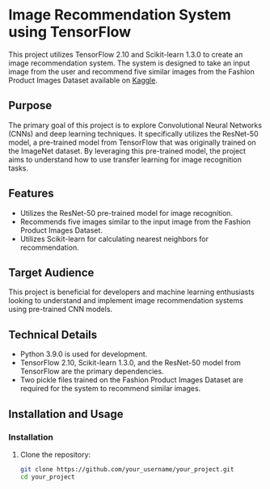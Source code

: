 # Image Recommendation System using TensorFlow

This project utilizes TensorFlow 2.10 and Scikit-learn 1.3.0 to create an image recommendation system. The system is designed to take an input image from the user and recommend five similar images from the Fashion Product Images Dataset available on [Kaggle](https://www.kaggle.com/datasets/paramaggarwal/fashion-product-images-dataset).

## Purpose

The primary goal of this project is to explore Convolutional Neural Networks (CNNs) and deep learning techniques. It specifically utilizes the ResNet-50 model, a pre-trained model from TensorFlow that was originally trained on the ImageNet dataset. By leveraging this pre-trained model, the project aims to understand how to use transfer learning for image recognition tasks.

## Features

- Utilizes the ResNet-50 pre-trained model for image recognition.
- Recommends five images similar to the input image from the Fashion Product Images Dataset.
- Utilizes Scikit-learn for calculating nearest neighbors for recommendation.

## Target Audience

This project is beneficial for developers and machine learning enthusiasts looking to understand and implement image recommendation systems using pre-trained CNN models.

## Technical Details

- Python 3.9.0 is used for development.
- TensorFlow 2.10, Scikit-learn 1.3.0, and the ResNet-50 model from TensorFlow are the primary dependencies.
- Two pickle files trained on the Fashion Product Images Dataset are required for the system to recommend similar images.

## Installation and Usage

### Installation

1. Clone the repository:

   ```bash
   git clone https://github.com/your_username/your_project.git
   cd your_project
